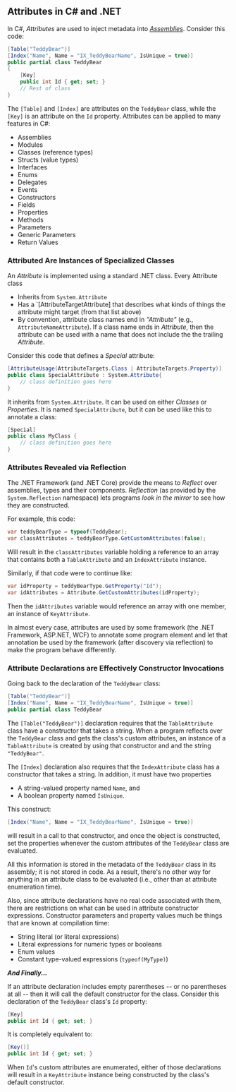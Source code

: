 ## Attributes in C# and .NET

In C#, _Attributes_ are used to inject metadata into [_Assemblies_](1-Packaging.md#assemblies).
Consider this code:

```C#
[Table("TeddyBear")]
[Index("Name", Name = "IX_TeddyBearName", IsUnique = true)]
public partial class TeddyBear
{
    [Key]
    public int Id { get; set; }
    // Rest of class
}
```

The `[Table]` and `[Index]` are attributes on the `TeddyBear` class, while the `[Key]`
is an attribute on the `Id` property.  Attributes can be applied to many features in C#:

* Assemblies
* Modules
* Classes (reference types)
* Structs (value types)
* Interfaces
* Enums
* Delegates
* Events
* Constructors
* Fields
* Properties
* Methods
* Parameters
* Generic Parameters
* Return Values

### Attributed Are Instances of Specialized Classes

An _Attribute_ is implemented using a standard .NET class.  Every Attribute class

* Inherits from `System.Attribute`
* Has a `[AttributeTargetAttribute] that describes what kinds of things the attribute 
  might target (from that list above)
* By convention, attribute class names end in _"Attribute"_ (e.g.,
  `AttributeNameAttribute`).  If a class name ends in _Attribute_, then the
  attribute can be used with a name that does not include the the trailing _Attribute_.

Consider this code that defines a _Special_ attribute:

```C#
[AttributeUsage(AttributeTargets.Class | AttributeTargets.Property)]
public class SpecialAttribute : System.Attribute{
    // class definition goes here
}
```

It inherits from `System.Attribute`.  It can be used on either _Classes_ or 
_Properties_.  It is named `SpecialAttribute`, but it can be used like this
to annotate a class:

```C#
[Special]
public class MyClass {
    // class definition goes here
}
```

### Attributes Revealed via Reflection

The .NET Framework (and .NET Core) provide the means to _Reflect_ over assemblies, types
and their components.  _Reflection_ (as provided by the `System.Reflection` namespace)
lets programs _look in the mirror_ to see how they are constructed.

For example, this code:

```C#
var teddyBearType = typeof(TeddyBear);
var classAttributes = teddyBearType.GetCustomAttributes(false);
```

Will result in the `classAttributes` variable holding a reference to an array that 
contains both a `TableAttribute` and an `IndexAttribute` instance.

Similarly, if that code were to continue like:

```C#
var idProperty = teddyBearType.GetProperty("Id");
var idAttributes = Attribute.GetCustomAttributes(idProperty);
```

Then the `idAttributes` variable would reference an array with one member, an
instance of `KeyAttribute`.

In almost every case, attributes are used by some framework (the .NET Framework,
ASP.NET, WCF) to annotate some program element and let that annotation be
used by the framework (after discovery via reflection) to make the program
behave differently.

### Attribute Declarations are Effectively Constructor Invocations

Going back to the declaration of the `TeddyBear` class:

```C#
[Table("TeddyBear")]
[Index("Name", Name = "IX_TeddyBearName", IsUnique = true)]
public partial class TeddyBear
```

The `[Table("TeddyBear")]` declaration requires that the `TableAttribute` class
have a constructor that takes a string.  When a program reflects over the 
`TeddyBear` class and gets the class's custom attributes, an instance of a 
`TableAttribute` is created by using that constructor and and the string 
`"TeddyBear"`.

The `[Index]` declaration also requires that the `IndexAttribute` class
has a constructor that takes a string.  In addition, it must have two properties
* A string-valued property named `Name`, and
* A boolean property named `IsUnique`.

This construct:
```C#
[Index("Name", Name = "IX_TeddyBearName", IsUnique = true)]
```

will result in a call to that constructor, and once the object is constructed, 
set the properties whenever the custom attributes of the `TeddyBear` class are
evaluated.

All this information is stored in the metadata of the `TeddyBear` class in its
assembly; it is not stored in code.  As a result, there's no other way for
anything in an attribute class to be evaluated (i.e., other than at attribute
enumeration time).

Also, since attribute declarations have no real code associated with them, there
are restrictions on what can be used in attribute constructor expressions.
Constructor parameters and property values much be things that are known at 
compilation time:
* String literal (or literal expressions)
* Literal expressions for numeric types or booleans
* Enum values
* Constant type-valued expressions (`typeof(MyType)`)

**_And Finally..._**

If an attribute declaration includes empty parentheses -- or no parentheses at 
all -- then it will call the default constructor for the class.  Consider this
declaration of the `TeddyBear` class's `Id` property:

```C#
[Key]
public int Id { get; set; }
```

It is completely equivalent to:

```C#
[Key()]
public int Id { get; set; }
```

When `Id`'s custom attributes are enumerated, either of those declarations will
result in a `KeyAttribute` instance being constructed by the class's default
constructor.
